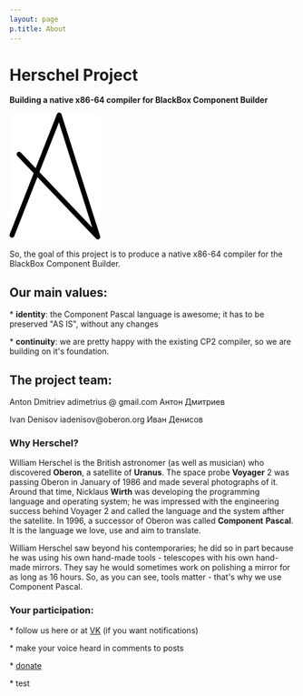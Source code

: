 ```yaml
---
layout: page
p.title: About
---
```

# **Herschel Project**

**Building a native x86\-64 compiler for BlackBox Component Builder**

![](/img/herschel-sm-bl.png "Herschel's Emblem")

So, the goal of this project is to produce a native x86\-64 compiler for the BlackBox Component Builder\.



## **Our main values:**

\* **identity**: the Component Pascal language is awesome; it has to be preserved "AS IS", without any changes

\* **continuity**: we are pretty happy with the existing CP2 compiler, so we are building on it's foundation\.



## **The project team:**

Anton Dmitriev	adimetrius @ gmail\.com	Антон Дмитриев

Ivan Denisov	iadenisov@oberon\.org	Иван Денисов



### **Why Herschel?**

William Herschel is the British astronomer \(as well as musician\) who discovered **Oberon**, a satellite of **Uranus**\. The space probe **Voyager** 2 was passing Oberon in January of 1986 and made several photographs of it\. Around that time, Nicklaus **Wirth** was developing the programming language and operating system; he was impressed with the engineering success behind Voyager 2 and called the language and the system afther the satellite\. In 1996, a successor of Oberon was called **Component** **Pascal**\. It is the language we love, use and aim to translate\.

William Herschel saw beyond his contemporaries; he did so in part because he was using his own hand\-made tools \- telescopes with his own hand\-made mirrors\. They say he would sometimes work on polishing a mirror for as long as 16 hours\. So, as you can see, tools matter \- that's why we use Component Pascal\.



### **Your participation:**

\* follow us here or at [VK](http://vk.com/HerschelCompiler) \(if you want notifications\)

\* make your voice heard in comments to posts

\* [donate](https://money.yandex.ru/somepage.php)

\* test



